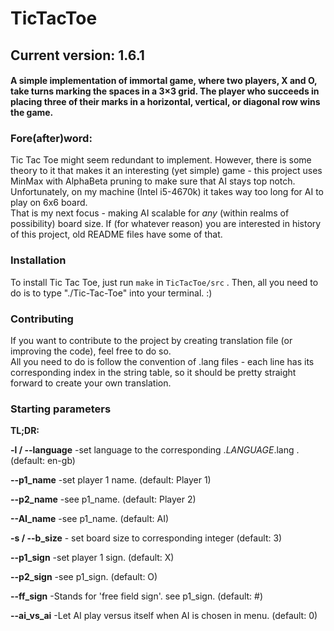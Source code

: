 # TicTacToe
## Current version: 1.6.1
#### A simple implementation of immortal game, where two players, X and O, take turns marking the spaces in a 3×3 grid. The player who succeeds in placing three of their marks in a horizontal, vertical, or diagonal row wins the game.

### Fore(after)word:
Tic Tac Toe might seem redundant to implement. However, there is some theory to it that makes it an interesting (yet simple) game - this project uses  
MinMax with AlphaBeta pruning to make sure that AI stays top notch. Unfortunately, on my machine (Intel i5-4670k) it takes way too long for AI to play on 6x6 board.  
That is my next focus - making AI scalable for *any* (within realms of possibility) board size. 
If (for whatever reason) you are interested in history of this project, old README files have some of that.

### Installation  
To install Tic Tac Toe, just run `make` in `TicTacToe/src` . Then, all you need to do is to type "./Tic-Tac-Toe" into your terminal. :) 

### Contributing  
If you want to contribute to the project by creating translation file (or improving the code), feel free to do so.   
All you need to do is follow the convention of .lang files - each line has its corresponding index in the string table, so it should be pretty straight forward to create your own translation.   

### Starting parameters
**TL;DR:**  

**-l / --language** -set language to the corresponding ._LANGUAGE_.lang . (default: en-gb)  

**--p1_name** -set player 1 name. (default: Player 1)  

**--p2_name** -see p1_name. (default: Player 2)  

**--AI_name** -see p1_name. (default: AI)  

**-s / --b_size** - set board size to corresponding integer (default: 3)  

**--p1_sign** -set player 1 sign. (default: X)  

**--p2_sign** -see p1_sign. (default: O)  

**--ff_sign** -Stands for 'free field sign'. see p1_sign. (default: #)  

**--ai_vs_ai** -Let AI play versus itself when AI is chosen in menu. (default: 0)


